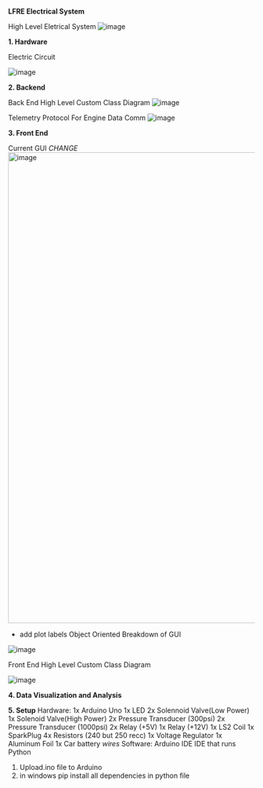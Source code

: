 **LFRE Electrical System**

High Level Eletrical System
![image](https://github.com/izukaike/LFRE/assets/117411866/d23d8c9e-566f-4f29-9e17-bb5c3276196b)

**1. Hardware**

Electric Circuit

![image](https://github.com/izukaike/LFRE/assets/117411866/a57fed9b-923b-4e91-9299-1c6ba9c789a4)



**2. Backend**

Back End High Level Custom Class Diagram
![image](https://github.com/izukaike/LFRE/assets/117411866/f5860839-77a2-4037-96f3-3bda5fd9b260)


Telemetry Protocol For Engine Data Comm
![image](https://github.com/izukaike/LFRE/assets/117411866/19f0df32-a673-4c0d-bf45-399a623059d7)

**3. Front End**

Current GUI *CHANGE*
<img width="960" alt="image" src="https://github.com/izukaike/LFRE/assets/117411866/d12b1c15-0224-4627-a386-ed0c50803c2d">

- add plot labels
Object Oriented Breakdown of GUI


![image](https://github.com/izukaike/LFRE/assets/117411866/48289045-6080-4dde-8877-083b49efc8dc)

  
Front End High Level Custom Class Diagram

![image](https://github.com/izukaike/LFRE/assets/117411866/a35300d7-1d74-4952-a840-31cc79cfeb02)

**4. Data Visualization and Analysis**

**5. Setup**
Hardware:
 1x Arduino Uno
 1x LED
 2x Solennoid Valve(Low Power)
 1x Solenoid Valve(High Power)
 2x Pressure Transducer (300psi)
 2x Pressure Transducer (1000psi)
 2x Relay (+5V)
 1x Relay (+12V)
 1x LS2 Coil
 1x SparkPlug
 4x Resistors (240 but 250 recc)
 1x Voltage Regulator
 1x Aluminum Foil
 1x Car battery
 *wires*
 Software:
 Arduino IDE
 IDE that runs Python

1) Upload.ino file to Arduino
2) in windows pip install all dependencies in python file



